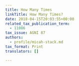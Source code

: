 ```yaml
---
title: How Many Times
linkTitle: How Many Times?
date: 2018-04-15T20:03:55+00:00
related_tax_publication_term:
  - 11086
tax_issue: AGNI 87
authors:
  - profile/micah-stack.md
tax_format: Print
translators: []

---
```

